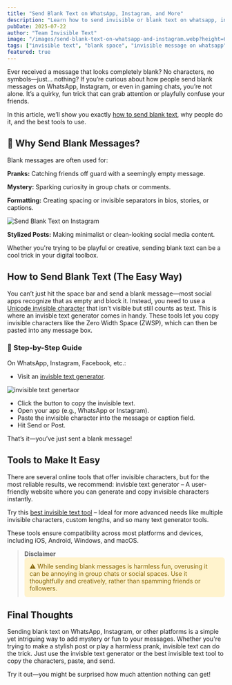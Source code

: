 ```yaml
---
title: "Send Blank Text on WhatsApp, Instagram, and More"
description: "Learn how to send invisible or blank text on whatsapp, instagram and on other social apps."
pubDate: 2025-07-22
author: "Team Invisible Text"
image: "/images/send-blank-text-on-whatsapp-and-instagram.webp?height=600&width=1200"
tags: ["invisible text", "blank space", "invisible message on whatsapp"]
featured: true
---
```


Ever received a message that looks completely blank? No characters, no symbols—just... nothing? If you’re curious about how people send blank messages on WhatsApp, Instagram, or even in gaming chats, you’re not alone. It’s a quirky, fun trick that can grab attention or playfully confuse your friends.

In this article, we’ll show you exactly <u>[how to send blank text](/blog/how-to-use-invisible-characters-in-social-media)</u>, why people do it, and the best tools to use.

## 💬 Why Send Blank Messages?


Blank messages are often used for:

**Pranks:** Catching friends off guard with a seemingly empty message.

**Mystery:** Sparking curiosity in group chats or comments.

**Formatting:** Creating spacing or invisible separators in bios, stories, or captions.

![Send Blank Text on Instagram](/images/blank-message-on-facebook-instagram.webp "Send Invisible Messages on Social apps")

**Stylized Posts:** Making minimalist or clean-looking social media content.

Whether you're trying to be playful or creative, sending blank text can be a cool trick in your digital toolbox.

## How to Send Blank Text (The Easy Way)

You can’t just hit the space bar and send a blank message—most social apps recognize that as empty and block it. Instead, you need to use a <u>[Unicode invisible character](/unicode)</u> that isn’t visible but still counts as text.
This is where an invisble text generator comes in handy. These tools let you copy invisible characters like the Zero Width Space (ZWSP), which can then be pasted into any message box.

### 📲 Step-by-Step Guide

On WhatsApp, Instagram, Facebook, etc.:

* Visit an <u>[invisble text generator](https://www.duplichecker.com/invisible-text.php)</u>.

![invisible text genertaor](/images/invisible-text.webp "blank text")

* Click the button to copy the invisible text.
* Open your app (e.g., WhatsApp or Instagram).
* Paste the invisible character into the message or caption field.
* Hit Send or Post.

That’s it—you’ve just sent a blank message!

## Tools to Make It Easy
There are several online tools that offer invisible characters, but for the most reliable results, we recommend:
invisble text generator – A user-friendly website where you can generate and copy invisible characters instantly.

Try this [best invisible text tool](https://invisiblesymbol.com) – Ideal for more advanced needs like multiple invisible characters, custom lengths, and so many text generator tools.


These tools ensure compatibility across most platforms and devices, including iOS, Android, Windows, and macOS.

> **Disclaimer**
> <span style="background-color:#FFF3CD; display:block; padding:12px; border-radius:6px; color:#856404;">
> ⚠️ While sending blank messages is harmless fun, overusing it can be annoying in group chats or social spaces. Use it thoughtfully and creatively, rather than spamming friends or followers.
> </span>

## Final Thoughts

Sending blank text on WhatsApp, Instagram, or other platforms is a simple yet intriguing way to add mystery or fun to your messages. Whether you're trying to make a stylish post or play a harmless prank, invisible text can do the trick. Just use the invisble text generator or the best invisible text tool to copy the characters, paste, and send.

Try it out—you might be surprised how much attention nothing can get!